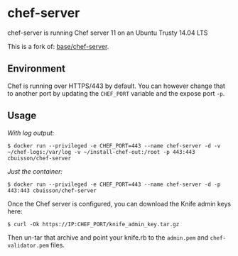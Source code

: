 # chef-server

chef-server is running Chef server 11 on an Ubuntu Trusty 14.04 LTS

This is a fork of: [base/chef-server](https://registry.hub.docker.com/u/base/chef-server/).

## Environment
Chef is running over HTTPS/443 by default. You can however change that to another port by updating the `CHEF_PORT` variable and the expose port `-p`.

## Usage
*With log output:*

```
$ docker run --privileged -e CHEF_PORT=443 --name chef-server -d -v ~/chef-logs:/var/log -v ~/install-chef-out:/root -p 443:443 cbuisson/chef-server
```

*Just the container:*

```
$ docker run --privileged -e CHEF_PORT=443 --name chef-server -d -p 443:443 cbuisson/chef-server
```

Once the Chef server is configured, you can download the Knife admin keys here:

```
$ curl -Ok https://IP:CHEF_PORT/knife_admin_key.tar.gz
```

Then un-tar that archive and point your knife.rb to the `admin.pem` and `chef-validator.pem` files.
